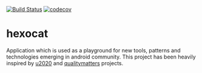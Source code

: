 [![Build Status](https://github.com/arazabishov/hexocat/workflows/.github/workflows/android.yml/badge.svg)](https://github.com/ArazAbishov/hexocat)
[![codecov](https://codecov.io/gh/ArazAbishov/hexocat/branch/master/graph/badge.svg)](https://codecov.io/gh/ArazAbishov/hexocat)

# hexocat
Application which is used as a playground for new tools, patterns and technologies emerging in android community. This project has been heavily inspired by [u2020](https://github.com/JakeWharton/u2020) and [qualitymatters](https://github.com/artem-zinnatullin/qualitymatters) projects.
